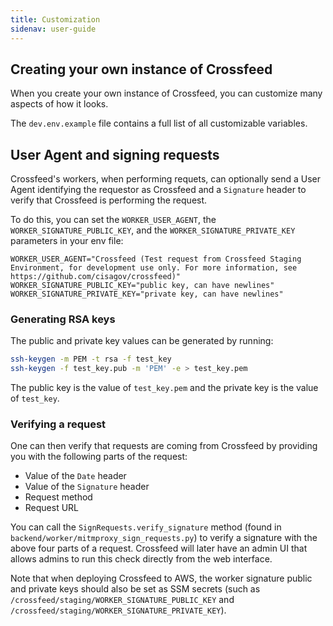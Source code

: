 ```yaml
---
title: Customization
sidenav: user-guide
---
```


## Creating your own instance of Crossfeed

When you create your own instance of Crossfeed, you can customize many aspects of how it looks.

The `dev.env.example` file contains a full list of all customizable variables.

## User Agent and signing requests

Crossfeed's workers, when performing requets, can optionally send a User Agent identifying the requestor as Crossfeed
and a `Signature` header to verify that Crossfeed is performing the request.

To do this, you can set the `WORKER_USER_AGENT`, the `WORKER_SIGNATURE_PUBLIC_KEY`, and the `WORKER_SIGNATURE_PRIVATE_KEY` parameters in your env file:

```
WORKER_USER_AGENT="Crossfeed (Test request from Crossfeed Staging Environment, for development use only. For more information, see https://github.com/cisagov/crossfeed)"
WORKER_SIGNATURE_PUBLIC_KEY="public key, can have newlines"
WORKER_SIGNATURE_PRIVATE_KEY="private key, can have newlines"
```

### Generating RSA keys

The public and private key values can be generated by running:

```bash
ssh-keygen -m PEM -t rsa -f test_key
ssh-keygen -f test_key.pub -m 'PEM' -e > test_key.pem
```

The public key is the value of `test_key.pem` and the private key is the value of `test_key`.

### Verifying a request

One can then verify that requests are coming from Crossfeed by providing you with the following parts of the request:

- Value of the `Date` header
- Value of the `Signature` header
- Request method
- Request URL

You can call the `SignRequests.verify_signature` method (found in `backend/worker/mitmproxy_sign_requests.py`) to verify a signature with
the above four parts of a request. Crossfeed will later have an admin UI that allows admins to run this check directly from the web interface.

Note that when deploying Crossfeed to AWS, the worker signature public and private keys should also be set as SSM secrets (such as `/crossfeed/staging/WORKER_SIGNATURE_PUBLIC_KEY` and `/crossfeed/staging/WORKER_SIGNATURE_PRIVATE_KEY`).

